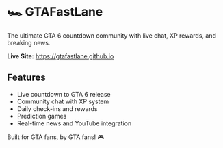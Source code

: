 # 🏎️ GTAFastLane

The ultimate GTA 6 countdown community with live chat, XP rewards, and breaking news.

**Live Site:** https://gtafastlane.github.io

## Features
- Live countdown to GTA 6 release
- Community chat with XP system
- Daily check-ins and rewards
- Prediction games
- Real-time news and YouTube integration

Built for GTA fans, by GTA fans! 🎮
